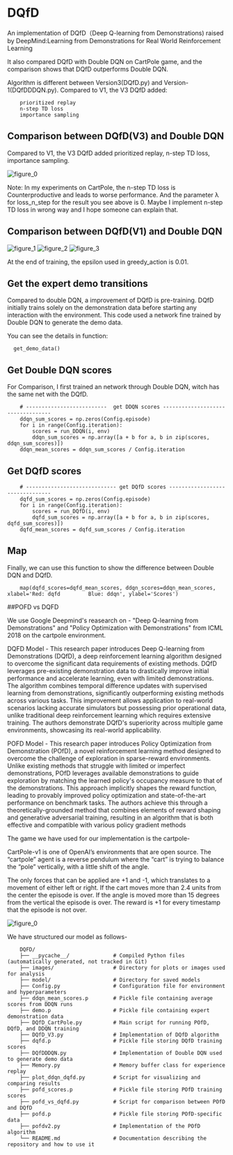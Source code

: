 # DQfD

An implementation of DQfD（Deep Q-learning from Demonstrations) raised by DeepMind:Learning from Demonstrations for Real World Reinforcement Learning

It also compared DQfD with Double DQN on CartPole game, and the comparison shows that DQfD outperforms Double DQN.

Algorithm is different between Version3(DQfD.py) and Version-1(DQfDDDQN.py). Compared to V1, the V3 DQfD added:
 
```
    prioritized replay
    n-step TD loss
    importance sampling
```


## Comparison between DQfD(V3) and Double DQN

Compared to V1, the V3 DQfD added prioritized replay, n-step TD loss, importance sampling.

![figure_0](/images/dqfd-v3_vs_ddqn.png)

Note: In my experiments on CartPole, the n-step TD loss is Counterproductive and leads to worse performance. And the parameter λ for loss_n_step for the result you see above is 0. Maybe I implement n-step TD loss in wrong way and I hope someone can explain that.

## Comparison between DQfD(V1) and Double DQN

![figure_1](/images/figure_1.png)
![figure_2](/images/figure_2.png)
![figure_3](/images/figure_3.png)

At the end of training, the epsilon used in greedy_action is 0.01.


## Get the expert demo transitions

Compared to double DQN, a improvement of DQfD is pre-training. DQfD initially trains solely on the demonstration data before starting any interaction with the environment. This code used a network fine trained by Double DQN to generate the demo data.

You can see the details in function:
```
  get_demo_data()
```

## Get Double DQN scores

For Comparison, I first trained an network through Double DQN, witch has the same net with the DQfD.
```
    # --------------------------  get DDQN scores ----------------------------------
    ddqn_sum_scores = np.zeros(Config.episode)
    for i in range(Config.iteration):
        scores = run_DDQN(i, env)
        ddqn_sum_scores = np.array([a + b for a, b in zip(scores, ddqn_sum_scores)])
    ddqn_mean_scores = ddqn_sum_scores / Config.iteration
```

## Get DQfD scores

```
    # ----------------------------- get DQfD scores --------------------------------
    dqfd_sum_scores = np.zeros(Config.episode)
    for i in range(Config.iteration):
        scores = run_DQfD(i, env)
        dqfd_sum_scores = np.array([a + b for a, b in zip(scores, dqfd_sum_scores)])
    dqfd_mean_scores = dqfd_sum_scores / Config.iteration
```
## Map

Finally, we can use this function to show the difference between Double DQN and DQfD.
```
    map(dqfd_scores=dqfd_mean_scores, ddqn_scores=ddqn_mean_scores, xlabel='Red: dqfd         Blue: ddqn', ylabel='Scores')
```




##POFD vs DQFD

We use Google Deepmind's reasearch on - "Deep Q-learning from Demonstrations" and "Policy Optimization with Demonstrations" from ICML 2018 on the cartpole environment.

DQFD Model - This research paper introduces Deep Q-learning from Demonstrations (DQfD), a deep reinforcement learning algorithm designed to overcome the significant data requirements of existing methods. DQfD leverages pre-existing demonstration data to drastically improve initial performance and accelerate learning, even with limited demonstrations. The algorithm combines temporal difference updates with supervised learning from demonstrations, significantly outperforming existing methods across various tasks. This improvement allows application to real-world scenarios lacking accurate simulators but possessing prior operational data, unlike traditional deep reinforcement learning which requires extensive training. The authors demonstrate DQfD's superiority across multiple game environments, showcasing its real-world applicability.

POFD Model - This research paper introduces Policy Optimization from Demonstration (POfD), a novel reinforcement learning method designed to overcome the challenge of exploration in sparse-reward environments. Unlike existing methods that struggle with limited or imperfect demonstrations, POfD leverages available demonstrations to guide exploration by matching the learned policy's occupancy measure to that of the demonstrations. This approach implicitly shapes the reward function, leading to provably improved policy optimization and state-of-the-art performance on benchmark tasks. The authors achieve this through a theoretically-grounded method that combines elements of reward shaping and generative adversarial training, resulting in an algorithm that is both effective and compatible with various policy gradient methods

The game we have used for our implementation is the cartpole- 

CartPole-v1 is one of OpenAI’s environments that are open source. The “cartpole” agent is a reverse pendulum where the “cart” is trying to balance the “pole” vertically, with a little shift of the angle.

The only forces that can be applied are +1 and -1, which translates to a movement of either left or right. If the cart moves more than 2.4 units from the center the episode is over. If the angle is moved more than 15 degrees from the vertical the episode is over. The reward is +1 for every timestamp that the episode is not over.

![figure_0](C:\Users\SowmyaG\projects\cartpole\DQfD\images\cartpole.png)

We have structured our model as follows- 
```
    DQFD/
    ├── __pycache__/              # Compiled Python files (automatically generated, not tracked in Git)
    ├── images/                   # Directory for plots or images used for analysis
    ├── model/                    # Directory for saved models
    ├── Config.py                 # Configuration file for environment and hyperparameters
    ├── ddqn_mean_scores.p        # Pickle file containing average scores from DDQN runs
    ├── demo.p                    # Pickle file containing expert demonstration data
    ├── DQfD_CartPole.py          # Main script for running POfD, DQfD, and DDQN training
    ├── DQfD_V3.py                # Implementation of DQfD algorithm
    ├── dqfd.p                    # Pickle file storing DQfD training scores
    ├── DQfDDDQN.py               # Implementation of Double DQN used to generate demo data
    ├── Memory.py                 # Memory buffer class for experience replay
    ├── plot_ddqn_dqfd.py         # Script for visualizing and comparing results
    ├── pofd_scores.p             # Pickle file storing POfD training scores
    ├── pofd_vs_dqfd.py           # Script for comparison between POfD and DQfD
    ├── pofd.p                    # Pickle file storing POfD-specific data
    ├── pofdv2.py                 # Implementation of the POfD algorithm
    └── README.md                 # Documentation describing the repository and how to use it
```

